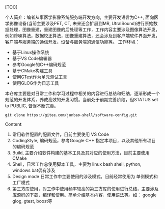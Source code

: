 [TOC]

个人简介：编者从事医学影像系统服务端开发方向，主要开发语言为C++, 面向医学影像设备(当前主要涉及PET, CT, 未来还会扩展到MR, UtralSound)进行原始数据处理，图像重建，重建图像的后处理等工作，工作内容主要涉及图像算法开发，例如降噪算法，数据校正算法，图像重建算法，还会涉及到客户端软件界面开发，客户端与服务端的通信开发，设备与服务端的通信功能等。
工作环境：
+ 基于Linux操作系统
+ 基于VS Code编辑器
+ 参考Google的C++编码规范
+ 基于CMake构建工具
+ 使用GTest作为单元测试工具
+ 使用GLOG作为日志工具

本仓库主要是对日常工作和学习过程中相关的内容进行总结和归纳，逐渐形成一个规范的开发体系，养成高效的开发习惯。当前处于前期完善阶段，但STATUS set to PUBLIC, 督促不断完善。
```git
git clone https://gitee.com/junbao-shell/software-config.git
```

Content:
1. 常用软件配置的配置文件，目前主要使用 VS Code
2. CodingStyle, 编码规范，参考Google C++ 指定本项目，以及其他所有项目的编码规范
3. Build, 主要介绍软件构建的基本工具及其对应的使用方法，目前主要使用CMake
4. Shell，日常工作总使用脚本工具，主要为 linux bash shell, python, windows bat偶有涉及
5. Design mode 日常工作中主要使用的涉及模式，目前经常使用为 单例模式和工厂模式
6. 第三方库使用，对工作中使用频率较高的第三方库的使用进行总结，主要涉及 库源码的下载，编译和使用。简单介绍基本内容，使用语法等。如： google glog, gtest, boost等


